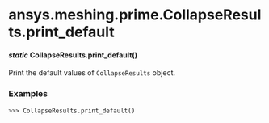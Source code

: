 <a id="ansys-meshing-prime-collapseresults-print-default"></a>

# ansys.meshing.prime.CollapseResults.print_default

<a id="ansys.meshing.prime.CollapseResults.print_default"></a>

#### *static* CollapseResults.print_default()

Print the default values of `CollapseResults` object.

### Examples

```pycon
>>> CollapseResults.print_default()
```

<!-- !! processed by numpydoc !! -->

